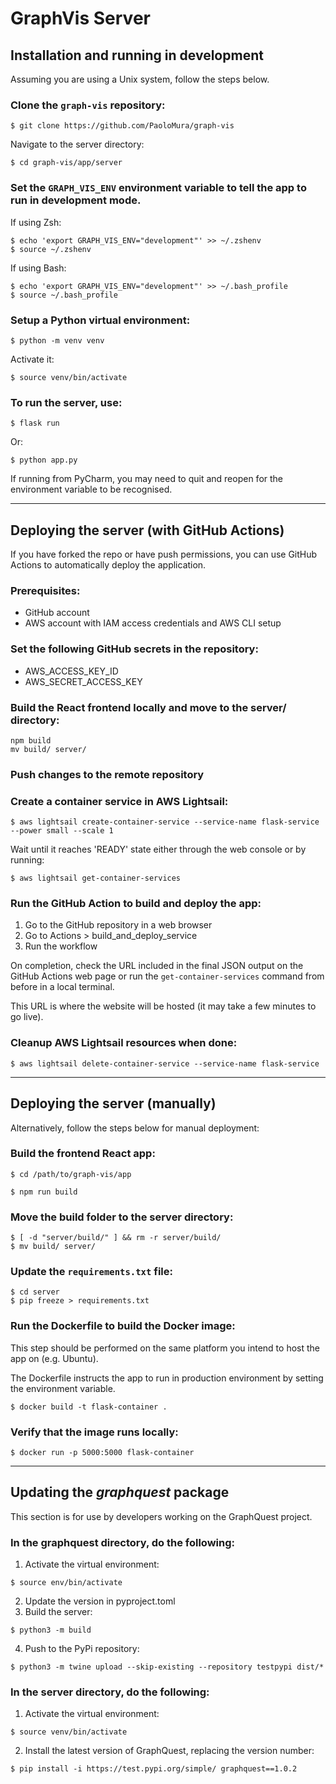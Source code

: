 # GraphVis Server

## Installation and running in development

Assuming you are using a Unix system, follow the steps below.

### Clone the `graph-vis` repository:

```shell
$ git clone https://github.com/PaoloMura/graph-vis
```

Navigate to the server directory:

```shell
$ cd graph-vis/app/server
```

### Set the `GRAPH_VIS_ENV` environment variable to tell the app to run in development mode.

If using Zsh:
```shell
$ echo 'export GRAPH_VIS_ENV="development"' >> ~/.zshenv
$ source ~/.zshenv
```

If using Bash:
```shell
$ echo 'export GRAPH_VIS_ENV="development"' >> ~/.bash_profile
$ source ~/.bash_profile
```

### Setup a Python virtual environment:

```shell
$ python -m venv venv
```

Activate it:

```shell
$ source venv/bin/activate
```

### To run the server, use:

```shell
$ flask run
```

Or:

```shell
$ python app.py
```

If running from PyCharm, you may need to quit and reopen for the environment variable to be recognised.


---

## Deploying the server (with GitHub Actions)

If you have forked the repo or have push permissions, 
you can use GitHub Actions to automatically deploy the application.

### Prerequisites:

* GitHub account
* AWS account with IAM access credentials and AWS CLI setup

### Set the following GitHub secrets in the repository:

* AWS_ACCESS_KEY_ID
* AWS_SECRET_ACCESS_KEY

### Build the React frontend locally and move to the server/ directory:

```shell
npm build
mv build/ server/
```

### Push changes to the remote repository

### Create a container service in AWS Lightsail:

```shell
$ aws lightsail create-container-service --service-name flask-service --power small --scale 1
```

Wait until it reaches 'READY' state either through the web console or by running:

```shell
$ aws lightsail get-container-services
```

### Run the GitHub Action to build and deploy the app:

1. Go to the GitHub repository in a web browser
2. Go to Actions > build_and_deploy_service
3. Run the workflow

On completion, check the URL included in the final JSON output on the GitHub Actions web page
or run the `get-container-services` command from before in a local terminal.

This URL is where the website will be hosted (it may take a few minutes to go live).

### Cleanup AWS Lightsail resources when done:

```shell
$ aws lightsail delete-container-service --service-name flask-service
```


---

## Deploying the server (manually)

Alternatively, follow the steps below for manual deployment:

### Build the frontend React app:

```shell
$ cd /path/to/graph-vis/app
```

```shell
$ npm run build
```

### Move the build folder to the server directory:

```shell
$ [ -d "server/build/" ] && rm -r server/build/
$ mv build/ server/
```

### Update the `requirements.txt` file:

```shell
$ cd server
$ pip freeze > requirements.txt
```

### Run the Dockerfile to build the Docker image:

This step should be performed on the same platform you intend to host the app on (e.g. Ubuntu).

The Dockerfile instructs the app to run in production environment by setting the environment variable.

```shell
$ docker build -t flask-container .
```

### Verify that the image runs locally:

```shell
$ docker run -p 5000:5000 flask-container
```


---

## Updating the _graphquest_ package

This section is for use by developers working on the GraphQuest project.

### In the graphquest directory, do the following:

1. Activate the virtual environment:

```shell
$ source env/bin/activate
```

2. Update the version in pyproject.toml
3. Build the server:

```shell
$ python3 -m build
```

4. Push to the PyPi repository:

```shell
$ python3 -m twine upload --skip-existing --repository testpypi dist/*
```

### In the server directory, do the following:

1. Activate the virtual environment:

```shell
$ source venv/bin/activate
```

2. Install the latest version of GraphQuest, replacing the version number:

```shell
$ pip install -i https://test.pypi.org/simple/ graphquest==1.0.2 
```
